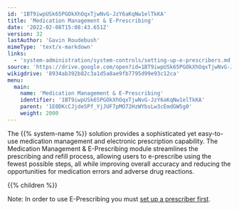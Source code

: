 ```yaml
---
id: '1BT9iwpUSk65PGOkXhOqxTjwNvG-JzY6aKqNw1elTkKA'
title: 'Medication Management & E-Prescribing'
date: '2022-02-08T15:08:43.651Z'
version: 32
lastAuthor: 'Gavin Roudebush'
mimeType: 'text/x-markdown'
links:
  - 'system-administration/system-controls/setting-up-e-prescribers.md'
source: 'https://drive.google.com/open?id=1BT9iwpUSk65PGOkXhOqxTjwNvG-JzY6aKqNw1elTkKA'
wikigdrive: '8934ab392b82c3a1d5a8ae9fb7795d99e93c12ca'
menu:
  main:
    name: 'Medication Management & E-Prescribing'
    identifier: '1BT9iwpUSk65PGOkXhOqxTjwNvG-JzY6aKqNw1elTkKA'
    parent: '1E0DKcCJjdeSPf_YjJUF7pMO72HzWYbsLw3cEmdGW5g0'
    weight: 2000
---
```





The {{% system-name %}} solution provides a sophisticated yet easy-to-use medication management and electronic prescription capability. The Medication Management & E-Prescribing module streamlines the prescribing and refill process, allowing users to e-prescribe using the fewest possible steps, all while improving overall accuracy and reducing the opportunities for medication errors and adverse drug reactions. 



{{% children %}}


Note: In order to use E-Prescribing you must [set up a prescriber first](system-administration/system-controls/setting-up-e-prescribers.md). 




